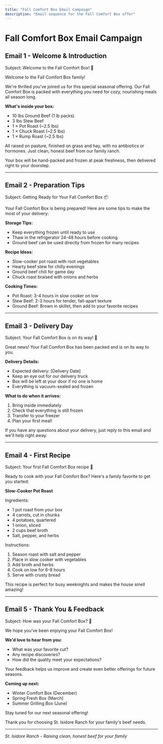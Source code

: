 ```yaml
---
title: "Fall Comfort Box Email Campaign"
description: "Email sequence for the Fall Comfort Box offer"
---
```


# Fall Comfort Box Email Campaign

## Email 1 - Welcome & Introduction

Subject: Welcome to the Fall Comfort Box! 🍂

Welcome to the Fall Comfort Box family! 

We're thrilled you've joined us for this special seasonal offering. Our Fall Comfort Box is packed with everything you need for cozy, nourishing meals all season long.

**What's inside your box:**
- 10 lbs Ground Beef (1 lb packs)
- 3 lbs Stew Beef  
- 1 × Pot Roast (~2.5 lbs)
- 1 × Chuck Roast (~2.5 lbs)
- 1 × Rump Roast (~2.5 lbs)

All raised on pasture, finished on grass and hay, with no antibiotics or hormones. Just clean, honest beef from our family ranch.

Your box will be hand-packed and frozen at peak freshness, then delivered right to your doorstep.

---

## Email 2 - Preparation Tips

Subject: Getting Ready for Your Fall Comfort Box 📦

Your Fall Comfort Box is being prepared! Here are some tips to make the most of your delivery:

**Storage Tips:**
- Keep everything frozen until ready to use
- Thaw in the refrigerator 24-48 hours before cooking
- Ground beef can be used directly from frozen for many recipes

**Recipe Ideas:**
- Slow-cooker pot roast with root vegetables
- Hearty beef stew for chilly evenings
- Ground beef chili for game day
- Chuck roast braised with onions and herbs

**Cooking Times:**
- Pot Roast: 3-4 hours in slow cooker on low
- Stew Beef: 2-3 hours for tender, fall-apart texture
- Ground Beef: Brown in skillet, then add to your favorite recipes

---

## Email 3 - Delivery Day

Subject: Your Fall Comfort Box is on its way! 🚚

Great news! Your Fall Comfort Box has been packed and is on its way to you.

**Delivery Details:**
- Expected delivery: [Delivery Date]
- Keep an eye out for our delivery truck
- Box will be left at your door if no one is home
- Everything is vacuum-sealed and frozen

**What to do when it arrives:**
1. Bring inside immediately
2. Check that everything is still frozen
3. Transfer to your freezer
4. Plan your first meal!

If you have any questions about your delivery, just reply to this email and we'll help right away.

---

## Email 4 - First Recipe

Subject: Your first Fall Comfort Box recipe 🍲

Ready to cook with your Fall Comfort Box? Here's a family favorite to get you started:

**Slow-Cooker Pot Roast**

Ingredients:
- 1 pot roast from your box
- 4 carrots, cut in chunks
- 4 potatoes, quartered
- 1 onion, sliced
- 2 cups beef broth
- Salt, pepper, and herbs

Instructions:
1. Season roast with salt and pepper
2. Place in slow cooker with vegetables
3. Add broth and herbs
4. Cook on low for 6-8 hours
5. Serve with crusty bread

This recipe is perfect for busy weeknights and makes the house smell amazing!

---

## Email 5 - Thank You & Feedback

Subject: How was your Fall Comfort Box? 🌟

We hope you've been enjoying your Fall Comfort Box! 

**We'd love to hear from you:**
- What was your favorite cut?
- Any recipe discoveries?
- How did the quality meet your expectations?

Your feedback helps us improve and create even better offerings for future seasons.

**Coming up next:**
- Winter Comfort Box (December)
- Spring Fresh Box (March)
- Summer Grilling Box (June)

Stay tuned for our next seasonal offering!

Thank you for choosing St. Isidore Ranch for your family's beef needs.

---

*St. Isidore Ranch - Raising clean, honest beef for your family*
